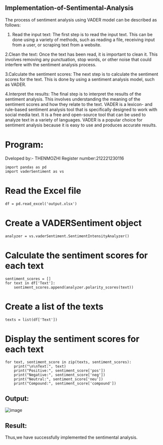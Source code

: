 

## Implementation-of-Sentimental-Analysis
The process of sentiment analysis using VADER model can be described as follows:

1. Read the input text:
The first step is to read the input text. This can be done using a variety of methods, such as reading a file, receiving input from a user, or scraping text from a website.

2.Clean the text:
Once the text has been read, it is important to clean it. This involves removing any punctuation, stop words, or other noise that could interfere with the sentiment analysis process.

3.Calculate the sentiment scores:
The next step is to calculate the sentiment scores for the text. This is done by using a sentiment analysis model, such as VADER.

4.Interpret the results:
The final step is to interpret the results of the sentiment analysis. This involves understanding the meaning of the sentiment scores and how they relate to the text. VADER is a lexicon- and rule-based sentiment analysis tool that is specifically designed to work with social media text. It is a free and open-source tool that can be used to analyze text in a variety of languages. VADER is a popular choice for sentiment analysis because it is easy to use and produces accurate results.

# Program:
Dveloped by:- THENMOZHI
Register number:212221230116
```
import pandas as pd
import vaderSentiment as vs
```
# Read the Excel file
```
df = pd.read_excel('output.xlsx')
```
# Create a VADERSentiment object
```
analyzer = vs.vaderSentiment.SentimentIntensityAnalyzer()
```
# Calculate the sentiment scores for each text
```
sentiment_scores = []
for text in df['Text']:
    sentiment_scores.append(analyzer.polarity_scores(text))
````
# Create a list of the texts
````
texts = list(df['Text'])
````
# Display the sentiment scores for each text
``````````
for text, sentiment_score in zip(texts, sentiment_scores):
    print("\n\nText:", text)
    print("Positive:", sentiment_score['pos'])
    print("Negative:", sentiment_score['neg'])
    print("Neutral:", sentiment_score['neu'])
    print("Compound:", sentiment_score['compound'])

````````````````````````````````    
## Output:

![image](https://github.com/Thenmozhi-Palanisamy/Implementation-of-Sentimental-Analysis/assets/95198708/0a5f174c-8609-44c5-a0e5-125bc0a377ad)

## Result:

Thus,we have successfully implemented the sentimental analysis.

